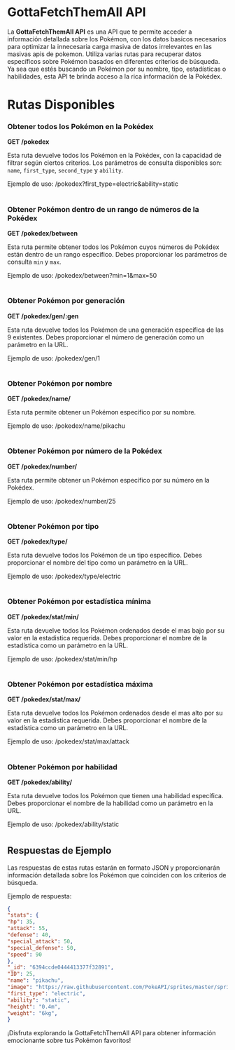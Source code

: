 # GottaFetchThemAll API

La **GottaFetchThemAll API** es una API que te permite acceder a información detallada sobre los Pokémon, con los datos basicos necesarios para optimizar la innecesaria carga masiva de datos irrelevantes en las masivas apis de pokemon. Utiliza varias rutas para recuperar datos específicos sobre Pokémon basados en diferentes criterios de búsqueda. Ya sea que estés buscando un Pokémon por su nombre, tipo, estadísticas o habilidades, esta API te brinda acceso a la rica información de la Pokédex.

# Rutas Disponibles

### Obtener todos los Pokémon en la Pokédex

**GET /pokedex**

Esta ruta devuelve todos los Pokémon en la Pokédex, con la capacidad de filtrar según ciertos criterios. Los parámetros de consulta disponibles son: `name`, `first_type`, `second_type` y `ability`.

Ejemplo de uso:
/pokedex?first_type=electric&ability=static

#

### Obtener Pokémon dentro de un rango de números de la Pokédex

**GET /pokedex/between**

Esta ruta permite obtener todos los Pokémon cuyos números de Pokédex están dentro de un rango específico. Debes proporcionar los parámetros de consulta `min` y `max`.

Ejemplo de uso:
/pokedex/between?min=1&max=50

#

### Obtener Pokémon por generación

**GET /pokedex/gen/:gen**

Esta ruta devuelve todos los Pokémon de una generación específica de las 9 existentes. Debes proporcionar el número de generación como un parámetro en la URL. 

Ejemplo de uso:
/pokedex/gen/1

#

### Obtener Pokémon por nombre

**GET /pokedex/name/**

Esta ruta permite obtener un Pokémon específico por su nombre.

Ejemplo de uso:
/pokedex/name/pikachu

#

### Obtener Pokémon por número de la Pokédex

**GET /pokedex/number/**

Esta ruta permite obtener un Pokémon específico por su número en la Pokédex.

Ejemplo de uso:
/pokedex/number/25

#

### Obtener Pokémon por tipo

**GET /pokedex/type/**

Esta ruta devuelve todos los Pokémon de un tipo específico. Debes proporcionar el nombre del tipo como un parámetro en la URL.

Ejemplo de uso:
/pokedex/type/electric

#

### Obtener Pokémon por estadística mínima

**GET /pokedex/stat/min/**

Esta ruta devuelve todos los Pokémon ordenados desde el mas bajo por su valor en la estadistica requerida. Debes proporcionar el nombre de la estadística como un parámetro en la URL.

Ejemplo de uso:
/pokedex/stat/min/hp

#

### Obtener Pokémon por estadística máxima

**GET /pokedex/stat/max/**

Esta ruta devuelve todos los Pokémon ordenados desde el mas alto por su valor en la estadistica requerida. Debes proporcionar el nombre de la estadística como un parámetro en la URL.

Ejemplo de uso:
/pokedex/stat/max/attack

#

### Obtener Pokémon por habilidad

**GET /pokedex/ability/**

Esta ruta devuelve todos los Pokémon que tienen una habilidad específica. Debes proporcionar el nombre de la habilidad como un parámetro en la URL.

Ejemplo de uso:
/pokedex/ability/static

#

## Respuestas de Ejemplo

Las respuestas de estas rutas estarán en formato JSON y proporcionarán información detallada sobre los Pokémon que coinciden con los criterios de búsqueda.

Ejemplo de respuesta:
```json
{
"stats": {
"hp": 35,
"attack": 55,
"defense": 40,
"special_attack": 50,
"special_defense": 50,
"speed": 90
},
"_id": "6394ccde0444413377f32891",
"ID": 25,
"name": "pikachu",
"image": "https://raw.githubusercontent.com/PokeAPI/sprites/master/sprites/pokemon/25.png",
"first_type": "electric",
"ability": "static",
"height": "0.4m",
"weight": "6kg",
}
```

¡Disfruta explorando la GottaFetchThemAll API para obtener información emocionante sobre tus Pokémon favoritos!